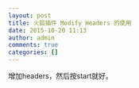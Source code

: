 ```yaml
---
layout: post
title: 火狐插件 Modify Headers 的使用
date: 2015-10-20 11:13
author: admin
comments: true
categories: []
---
```

增加headers，然后按start就好。
